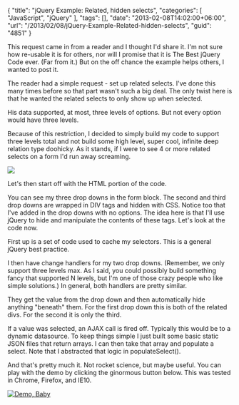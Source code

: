 {
	"title": "jQuery Example: Related, hidden selects",
	"categories": [
		"JavaScript",
		"jQuery"
	],
	"tags": [],
	"date": "2013-02-08T14:02:00+06:00",
	"url": "/2013/02/08/jQuery-Example-Related-hidden-selects",
	"guid": "4851"
}

This request came in from a reader and I thought I'd share it. I'm not sure how re-usable it is for others, nor will I promise that it is The Best jQuery Code ever. (Far from it.) But on the off chance the example helps others, I wanted to post it.
<!--more-->
The reader had a simple request - set up related selects. I've done this many times before so that part wasn't such a big deal. The only twist here is that he wanted the related selects to only show up when selected. 

His data supported, at most, three levels of options. But not every option would have three levels.

Because of this restriction, I decided to simply build my code to support three levels total and not build some high level, super cool, infinite deep relation type doohicky. As it stands, if I were to see 4 or more related selects on a form I'd run away screaming.

<img src="https://static.raymondcamden.com/images/tumblr_mgoqplvaqr1s373hwo1_500.gif" />

Let's then start off with the HTML portion of the code.

<script src="https://gist.github.com/cfjedimaster/4741263.js"></script>

You can see my three drop downs in the form block. The second and third drop downs are wrapped in DIV tags and hidden with CSS. Notice too that I've added in the drop downs with no options. The idea here is that I'll use jQuery to hide and manipulate the contents of these tags. Let's look at the code now.

<script src="https://gist.github.com/cfjedimaster/4741285.js"></script>

First up is a set of code used to cache my selectors. This is a general jQuery best practice. 

I then have change handlers for my two drop downs. (Remember, we only support three levels max. As I said, you could possibly build something fancy that supported N levels, but I'm one of those crazy people who like simple solutions.) In general, both handlers are pretty similar.

They get the value from the drop down and then automatically hide anything "beneath" them. For the first drop down this is both of the related divs. For the second it is only the third. 

If a value was selected, an AJAX call is fired off. Typically this would be to a dynamic datasource. To keep things simple I just built some basic static JSON files that return arrays. I can then take that array and populate a select. Note that I abstracted that logic in populateSelect().

And that's pretty much it. Not rocket science, but maybe useful. You can play with the demo by clicking the ginormous button below. This was tested in Chrome, Firefox, and IE10.

<a href="https://static.raymondcamden.com/demos/2013/feb/8/test2.html"><img src="https://static.raymondcamden.com/images/icon_128.png" title="Demo, Baby" border="0"></a>